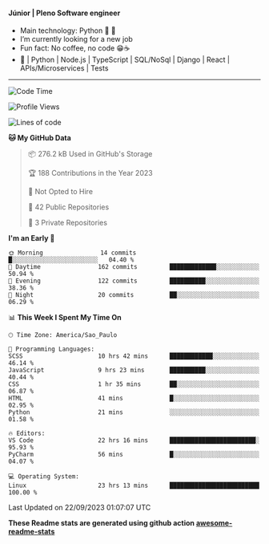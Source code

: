 #### Júnior | Pleno Software engineer 

- Main technology: Python 🐍 💖
- I’m currently looking for a new job
- Fun fact: No coffee, no code 😁☕
- 📖 | Python | Node.js | TypeScript | SQL/NoSql | Django | React | APIs/Microservices | Tests 
---
<!--START_SECTION:waka-->
![Code Time](http://img.shields.io/badge/Code%20Time-892%20hrs%2055%20mins-blue)

![Profile Views](http://img.shields.io/badge/Profile%20Views-0-blue)

![Lines of code](https://img.shields.io/badge/From%20Hello%20World%20I%27ve%20Written-10.7%20million%20lines%20of%20code-blue)

**🐱 My GitHub Data** 

> 📦 276.2 kB Used in GitHub's Storage 
 > 
> 🏆 188 Contributions in the Year 2023
 > 
> 🚫 Not Opted to Hire
 > 
> 📜 42 Public Repositories 
 > 
> 🔑 3 Private Repositories 
 > 
**I'm an Early 🐤** 

```text
🌞 Morning                14 commits          █░░░░░░░░░░░░░░░░░░░░░░░░   04.40 % 
🌆 Daytime                162 commits         █████████████░░░░░░░░░░░░   50.94 % 
🌃 Evening                122 commits         ██████████░░░░░░░░░░░░░░░   38.36 % 
🌙 Night                  20 commits          ██░░░░░░░░░░░░░░░░░░░░░░░   06.29 % 
```


📊 **This Week I Spent My Time On** 

```text
🕑︎ Time Zone: America/Sao_Paulo

💬 Programming Languages: 
SCSS                     10 hrs 42 mins      ████████████░░░░░░░░░░░░░   46.14 % 
JavaScript               9 hrs 23 mins       ██████████░░░░░░░░░░░░░░░   40.44 % 
CSS                      1 hr 35 mins        ██░░░░░░░░░░░░░░░░░░░░░░░   06.87 % 
HTML                     41 mins             █░░░░░░░░░░░░░░░░░░░░░░░░   02.95 % 
Python                   21 mins             ░░░░░░░░░░░░░░░░░░░░░░░░░   01.58 % 

🔥 Editors: 
VS Code                  22 hrs 16 mins      ████████████████████████░   95.93 % 
PyCharm                  56 mins             █░░░░░░░░░░░░░░░░░░░░░░░░   04.07 % 

💻 Operating System: 
Linux                    23 hrs 13 mins      █████████████████████████   100.00 % 
```


 Last Updated on 22/09/2023 01:07:07 UTC
<!--END_SECTION:waka-->

**These Readme stats are generated using github action [awesome-readme-stats](https://github.com/anmol098/waka-readme-stats)**
